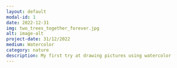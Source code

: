 ```yaml
---
layout: default
modal-id: 1
date: 2022-12-31
img: two_trees_together_forever.jpg
alt: image-alt
project-date: 31/12/2022
medium: Watercolor
category: nature
description: My first try at drawing pictures using watercolor 
---
```

